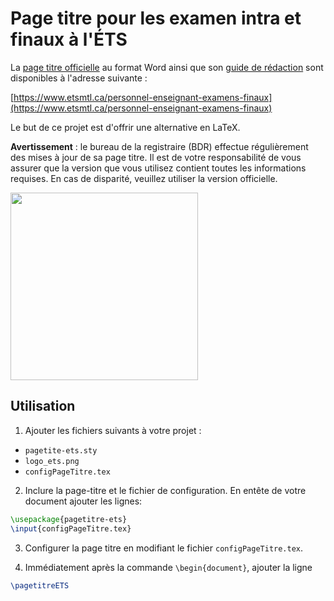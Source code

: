 # Page titre pour les examen intra et finaux à l'ÉTS


La [page titre officielle](https://www.etsmtl.ca/docs/personnel-enseignant-examens-finaux/documents/page-titre) au format Word ainsi que son [guide de rédaction](https://www.etsmtl.ca/docs/personnel-enseignant-examens-finaux/documents/Explications-de-la-page-titre) sont disponibles à l'adresse suivante :

[https://www.etsmtl.ca/personnel-enseignant-examens-finaux](https://www.etsmtl.ca/personnel-enseignant-examens-finaux)

Le but de ce projet est d'offrir une alternative en LaTeX.

**Avertissement** : le bureau de la registraire (BDR) effectue régulièrement des mises à jour de sa page titre. Il est de votre responsabilité de vous assurer que la version que vous utilisez contient toutes les informations requises. En cas de disparité, veuillez utiliser la version officielle.

<a href="https://profs.etsmtl.ca/xprovencal/pagetitre/exemple_simple.png"><img src="https://profs.etsmtl.ca/xprovencal/pagetitre/exemple_simple.png" width="300"/></a>


## Utilisation

1. Ajouter les fichiers suivants à votre projet :
 - `pagetite-ets.sty`
 - `logo_ets.png`
 - `configPageTitre.tex`

2. Inclure la page-titre et le fichier de configuration. En entête de votre
   document ajouter les lignes:
```latex
\usepackage{pagetitre-ets}
\input{configPageTitre.tex}
```

3. Configurer la page titre en modifiant le fichier `configPageTitre.tex`.

4. Immédiatement après la commande `\begin{document}`, ajouter la ligne
```latex
\pagetitreETS
```
